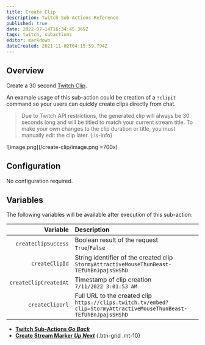 ```yaml
---
title: Create Clip
description: Twitch Sub-Actions Reference
published: true
date: 2022-07-14T16:34:45.369Z
tags: twitch, subactions
editor: markdown
dateCreated: 2021-11-02T04:15:59.794Z
---
```


## Overview

Create a 30 second [Twitch Clip](https://help.twitch.tv/s/article/how-to-use-clips?language=en_US).

An example usage of this sub-action could be creation of a `!clipit` command so your users can quickly create clips directly from chat.

> Due to Twitch API restrictions, the generated clip will always be 30 seconds long and will be titled to match your current stream title. 
> To make your own changes to the clip duration or title, you must manually edit the clip later.
{.is-info}

![image.png](/create-clip/image.png =700x)


## Configuration
No configuration required.

## Variables
The following variables will be available after execution of this sub-action:

| Variable | Description |
| -------------:|:------|
| `createClipSuccess` | Boolean result of the request <br> `True`/`False`
| `createClipId` | String identifier of the created clip <br> `StormyAttractiveMouseThunBeast-TEfUhBnJpajsSHShD`
| `createClipCreatedAt` | Timestamp of clip creation <br> `7/11/2022 3:01:53 AM`
| `createClipUrl` | Full URL to the created clip <br>  `https://clips.twitch.tv/embed?clip=StormyAttractiveMouseThunBeast-TEfUhBnJpajsSHShD`

    
- [<i class="mdi mdi-chevron-left"></i>**Twitch Sub-Actions *Go Back***](/en/Sub-Actions/Twitch)
- [<i class="mdi mdi-twitch text--twitch"></i>**Create Stream Marker *Up Next***](/en/Sub-Actions/Twitch/Create-Stream-Marker)
{.btn-grid .mt-10}